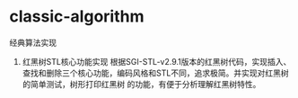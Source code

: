# classic-algorithm
经典算法实现

1. 红黑树STL核心功能实现
   根据SGI-STL-v2.9.1版本的红黑树代码，实现插入、查找和删除三个核心功能，编码风格和STL不同，追求极简。并实现对红黑树的简单测试，树形打印红黑树  的功能，有便于分析理解红黑树特性。
